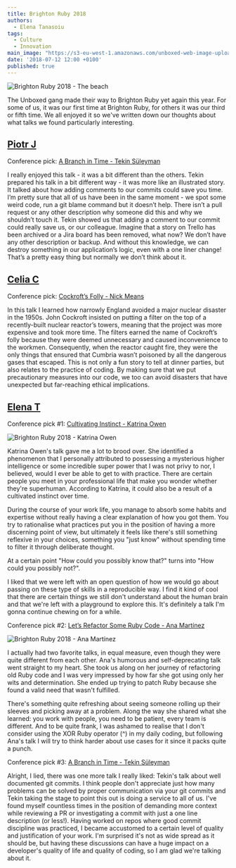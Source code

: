 ```yaml
---
title: Brighton Ruby 2018
authors:
  - Elena Tanasoiu
tags:
  - Culture
  - Innovation
main_image: "https://s3-eu-west-1.amazonaws.com/unboxed-web-image-uploader/5896441e99ff65d5ab603ce22f042bba.png"
date: '2018-07-12 12:00 +0100'
published: true
---
```


![Brighton Ruby 2018 - The beach](https://s3-eu-west-1.amazonaws.com/unboxed-web-image-uploader/5f89b9bd2b6f522fed3d3d54585851ee.jpg)

The Unboxed gang made their way to Brighton Ruby yet again this year. For some of us, it was our first time at Brighton Ruby, for others it was our third or fifth time. We all enjoyed it so we've written down our thoughts about what talks we found particularly interesting.

## [Piotr J](/team#piotr-jaworski)

Conference pick: [A Branch in Time - Tekin Süleyman](https://brightonruby.com/2018/a-branch-in-time-tekin-suleyman/)

I really enjoyed this talk - it was a bit different than the others. Tekin prepared his talk in a bit different way - it was more like an illustrated story. It talked about how adding comments to our commits could save you time. I’m pretty sure that all of us have been in the same moment - we spot some weird code, run a git blame command but it doesn’t help. There isn’t a pull request or any other description why someone did this and why we shouldn’t touch it.
Tekin showed us that adding a comment to our commit could really save us, or our colleague. Imagine that a story on Trello has been archived or a Jira board has been removed, what now? We don’t have any other description or backup. And without this knowledge, we can destroy something in our application’s logic, even with a one liner change! That’s a pretty easy thing but normally we don’t think about it.

## [Celia C](/team#celia-collins)

Conference pick: [Cockroft’s Folly - Nick Means](https://brightonruby.com/2018/cockcrofts-folly-nick-means/)

In this talk I learned how narrowly England avoided a major nuclear disaster in the 1950s. John Cockroft insisted on putting a filter on the top of a recently-built nuclear reactor’s towers, meaning that the project was more expensive and took more time. The filters earned the name of Cockroft’s folly because they were deemed unnecessary and caused inconvenience to the workmen. Consequently, when the reactor caught fire, they were the only things that ensured that Cumbria wasn’t poisoned by all the dangerous gases that escaped. This is not only a fun story to tell at dinner parties, but also relates to the practice of coding. By making sure that we put precautionary measures into our code, we too can avoid disasters that have unexpected but far-reaching ethical implications.


## [Elena T](/team#elena-tanasoiu)

Conference pick #1: [Cultivating Instinct - Katrina Owen](https://brightonruby.com/2018/cultivating-instinct-katrina-owen/)

![Brighton Ruby 2018 - Katrina Owen](https://s3-eu-west-1.amazonaws.com/unboxed-web-image-uploader/c5f75b949dc2dd2cc038abd80222a0bb.jpg)

Katrina Owen's talk gave me a lot to brood over. She identified a phenomenon that I personally attributed to possessing a mysterious higher intelligence or some incredible super power that I was not privy to nor, I believed, would I ever be able to get to with practice. There are certain people you meet in your professional life that make you wonder whether they're superhuman. According to Katrina, it could also be a result of a cultivated instinct over time.

During the course of your work life, you manage to absorb some habits and expertise without really having a clear explanation of how you got them. You try to rationalise what practices put you in the position of having a more discerning point of view, but ultimately it feels like there's still something reflexive in your choices, something you "just know" without spending time to filter it through deliberate thought.

At a certain point "How could you possibly know that?" turns into "How could you possibly not?".

I liked that we were left with an open question of how we would go about passing on these type of skills in a reproducible way. I find it kind of cool that there are certain things we still don't understand about the human brain and that we're left with a playground to explore this. It's definitely a talk I'm gonna continue chewing on for a while.

Conference pick #2: [Let’s Refactor Some Ruby Code - Ana Martínez ](https://brightonruby.com/2018/lets-refactor-some-ruby-code-ana-martinez/)

![Brighton Ruby 2018 - Ana Martínez](https://s3-eu-west-1.amazonaws.com/unboxed-web-image-uploader/214f04e1af10d01e406d621438bbd1f0.jpg)

I actually had two favorite talks, in equal measure, even though they were quite different from each other. Ana's humorous and self-deprecating talk went straight to my heart. She took us along on her journey of refactoring old Ruby code and I was very impressed by how far she got using only her wits and determination. She ended up trying to patch Ruby because she found a valid need that wasn't fulfilled.

There's something quite refreshing about seeing someone rolling up their sleeves and picking away at a problem. Along the way she shared what she learned: you work with people, you need to be patient, every team is different. And to be quite frank, I was ashamed to realise that I don't consider using the XOR Ruby operator (^) in my daily coding, but following Ana's talk I will try to think harder about use cases for it since it packs quite a punch.

Conference pick #3: [A Branch in Time - Tekin Süleyman](https://brightonruby.com/2018/a-branch-in-time-tekin-suleyman/)

Alright, I lied, there was one more talk I really liked: Tekin's talk about well documented git commits. I think people don't appreciate just how many problems can be solved by proper communication via your git commits and Tekin taking the stage to point this out is doing a service to all of us. I've found myself countless times in the position of demanding more context while reviewing a PR or investigating a commit with just a one line description (or less!). Having worked on repos where good commit discipline was practiced, I became accustomed to a certain level of quality and justification of your work. I'm surprised it's not as wide spread as it should be, but having these discussions can have a huge impact on a developer's quality of life and quality of coding, so I am glad we're talking about it.
